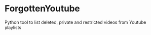 # ForgottenYoutube
Python tool to list deleted, private and restricted videos from Youtube playlists
